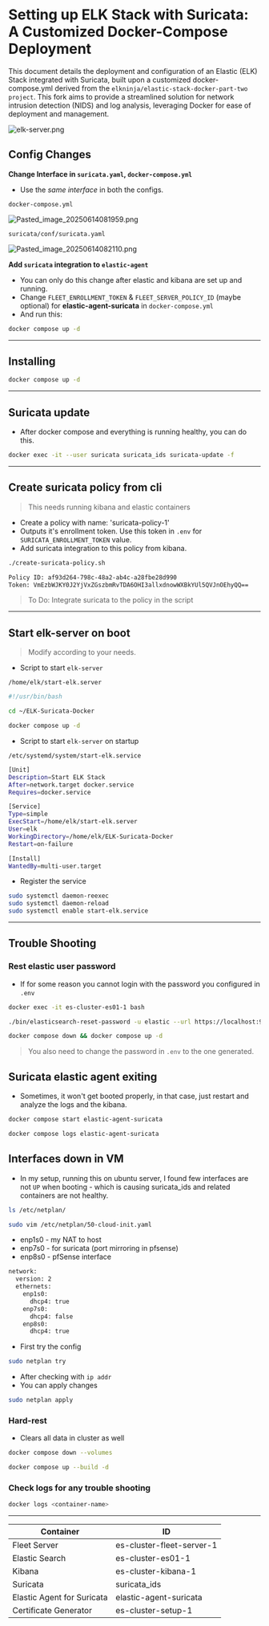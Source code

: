 # Setting up ELK Stack with Suricata: A Customized Docker-Compose Deployment

This document details the deployment and configuration of an Elastic (ELK) Stack integrated with Suricata, built upon a customized docker-compose.yml derived from the `elkninja/elastic-stack-docker-part-two project`. This fork aims to provide a streamlined solution for network intrusion detection (NIDS) and log analysis, leveraging Docker for ease of deployment and management.


![elk-server.png](./.images/elk-server.png)


## Config Changes

__Change Interface in `suricata.yaml`, `docker-compose.yml`__
- Use the *same interface* in both the configs.

`docker-compose.yml`

![Pasted_image_20250614081959.png](./.images/Pasted_image_20250614081959.png)

`suricata/conf/suricata.yaml`

![Pasted_image_20250614082110.png](./.images/Pasted_image_20250614082110.png)

__Add `suricata` integration to `elastic-agent`__
- You can only do this change after elastic and kibana are set up and running.
- Change `FLEET_ENROLLMENT_TOKEN` & `FLEET_SERVER_POLICY_ID` (maybe optional) for **elastic-agent-suricata** in `docker-compose.yml`
- And run this:

```bash
docker compose up -d
```

---
## Installing

```bash
docker compose up -d
```

---
## Suricata update
- After docker compose and everything is running healthy, you can do this.
```bash
docker exec -it --user suricata suricata_ids suricata-update -f
```

---
## Create suricata policy from cli

> This needs running kibana and elastic containers

- Create a policy with name: 'suricata-policy-1'
- Outputs it's enrollment token. Use this token in `.env` for `SURICATA_ENROLLMENT_TOKEN` value.
- Add suricata integration to this policy from kibana.


```bash
./create-suricata-policy.sh
```

```txt
Policy ID: af93d264-798c-48a2-ab4c-a28fbe28d990
Token: VmEzbWJKY0J2YjVxZGszbmRvTDA6OHI3allxdnowWXBkYUl5QVJnOEhyQQ==
```

>To Do: Integrate suricata to the policy in the script

---

## Start elk-server on boot

> Modify according to your needs.

- Script to start `elk-server`

`/home/elk/start-elk.server`
```bash
#!/usr/bin/bash

cd ~/ELK-Suricata-Docker

docker compose up -d
```
- Script to start `elk-server` on startup

`/etc/systemd/system/start-elk.service`
```bash
[Unit]
Description=Start ELK Stack
After=network.target docker.service
Requires=docker.service

[Service]
Type=simple
ExecStart=/home/elk/start-elk.server
User=elk
WorkingDirectory=/home/elk/ELK-Suricata-Docker
Restart=on-failure

[Install]
WantedBy=multi-user.target
```

- Register the service

```bash
sudo systemctl daemon-reexec
sudo systemctl daemon-reload
sudo systemctl enable start-elk.service
```

---
## Trouble Shooting
### Rest elastic user password

- If for some reason you cannot login with the password you configured in `.env`

```bash
docker exec -it es-cluster-es01-1 bash
```

```bash
./bin/elasticsearch-reset-password -u elastic --url https://localhost:9200
```

```bash
docker compose down && docker compose up -d
```


> You also need to change the password in `.env` to the one generated.

## Suricata elastic agent exiting

- Sometimes, it won't get booted properly, in that case, just restart and analyze the logs and the kibana.

```bash
docker compose start elastic-agent-suricata
```

```bash
docker compose logs elastic-agent-suricata
```

## Interfaces down in VM

- In my setup, running this on ubuntu server, I found few interfaces are not `UP` when booting - which is causing suricata_ids and related containers are not healthy.

```bash
ls /etc/netplan/
```

```bash
sudo vim /etc/netplan/50-cloud-init.yaml
```

- enp1s0 - my NAT to host
- enp7s0 - for suricata (port mirroring in pfsense)
- enp8s0 - pfSense interface

```txt
network:
  version: 2
  ethernets:
    enp1s0:
      dhcp4: true
    enp7s0:
      dhcp4: false
    enp8s0:
      dhcp4: true
```

- First try the config

```bash
sudo netplan try
```

- After checking with `ip addr`
- You can apply changes

```bash
sudo netplan apply
```

### Hard-rest

- Clears all data in cluster as well

```bash
docker compose down --volumes
```

```bash
docker compose up --build -d
```

### Check logs for any trouble shooting

```bash
docker logs <container-name>
```

---

| Container                  | ID                        |
| -------------------------- | ------------------------- |
| Fleet Server               | es-cluster-fleet-server-1 |
| Elastic Search             | es-cluster-es01-1         |
| Kibana                     | es-cluster-kibana-1       |
| Suricata                   | suricata_ids              |
| Elastic Agent for Suricata | elastic-agent-suricata    |
| Certificate Generator      | es-cluster-setup-1        |
